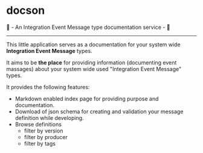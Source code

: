 # docson
🕺 - An Integration Event Message type documentation service - 🚀

---
This little application serves as a documentation for your system wide **Integration Event Message** types.

It aims to be **the place** for providing information (documenting event massages) about your 
system wide used "Integration Event Message" types.

It provides the following features:
- Markdown enabled index page for providing purpose and documentation.
- Download of json schema for creating and validation your message definition while developing.
- Browse definitions
  - filter by version
  - filter by producer
  - filter by tags

